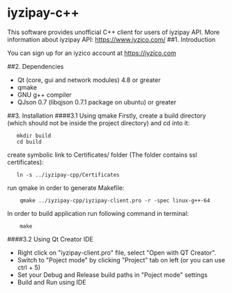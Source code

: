 # iyzipay-c++
This software provides unofficial C++ client for users of iyzipay API.
More information about iyzipay API: https://www.iyzico.com/
##1. Introduction

You can sign up for an iyzico account at https://iyzico.com

##2. Dependencies

 - Qt (core, gui and network modules) 4.8 or greater
 - qmake
 - GNU g++ compiler
 - QJson 0.7 (libqjson 0.7.1 package on ubuntu) or greater

##3. Installation
####3.1 Using qmake
Firstly, create a build directory (which should not be inside the project directory) and cd into it:
```
   mkdir build
   cd build
```
create symbolic link to Certificates/ folder (The folder contains ssl certificates):
```
   ln -s ../iyzipay-cpp/Certificates
```
run qmake in order to generate Makefile:
```
    qmake ../iyzipay-cpp/iyzipay-client.pro -r -spec linux-g++-64
```
In order to build application run following command in terminal:

```
    make
```
####3.2 Using Qt Creator IDE
* Right click on "iyzipay-client.pro" file, select "Open with QT Creator".
* Switch to "Poject mode" by clicking "Project" tab on left (or you can use ctrl + 5)
* Set your Debug and Release build paths in "Poject mode" settings
* Build and Run using IDE


